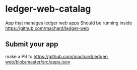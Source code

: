 # ledger-web-catalag

App that manages ledger web apps
Should be running inside https://github.com/machard/ledger-web

## Submit your app

make a PR to https://github.com/machard/ledger-web/blob/master/src/apps.json

